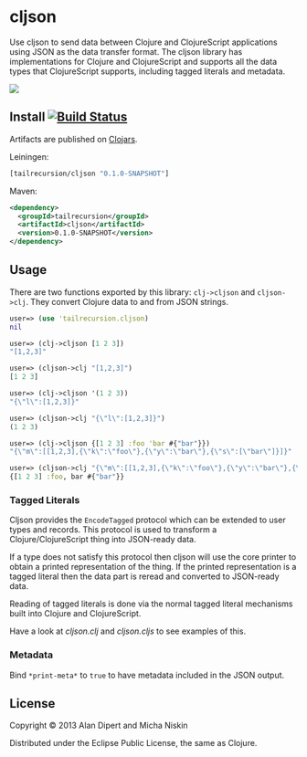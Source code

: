 # cljson

Use cljson to send data between Clojure and ClojureScript applications using JSON
as the data transfer format. The cljson library has implementations for Clojure and
ClojureScript and supports all the data types that ClojureScript supports, including
tagged literals and metadata.

<img src="https://docs.google.com/a/thefreshdiet.com/spreadsheet/oimg?key=0AveuiOwXIG2PdEFRYXo0RV9YTjIwa1lPaDVNSzU1M1E&oid=4&zx=p8i57tifyupr" />

## Install [![Build Status](https://travis-ci.org/tailrecursion/cljson.png?branch=master)](https://travis-ci.org/tailrecursion/cljson)

Artifacts are published on [Clojars](http://clojars.org/tailrecursion/cljson).

Leiningen:
```clojure
[tailrecursion/cljson "0.1.0-SNAPSHOT"]
```

Maven:
```xml
<dependency>
  <groupId>tailrecursion</groupId>
  <artifactId>cljson</artifactId>
  <version>0.1.0-SNAPSHOT</version>
</dependency>
```

## Usage

There are two functions exported by this library: `clj->cljson` and `cljson->clj`.
They convert Clojure data to and from JSON strings.

```clojure
user=> (use 'tailrecursion.cljson)
nil

user=> (clj->cljson [1 2 3])
"[1,2,3]"

user=> (cljson->clj "[1,2,3]")
[1 2 3]

user=> (clj->cljson '(1 2 3))
"{\"l\":[1,2,3]}"

user=> (cljson->clj "{\"l\":[1,2,3]}")
(1 2 3)

user=> (clj->cljson {[1 2 3] :foo 'bar #{"bar"}})
"{\"m\":[[1,2,3],{\"k\":\"foo\"},{\"y\":\"bar\"},{\"s\":[\"bar\"]}]}"

user=> (cljson->clj "{\"m\":[[1,2,3],{\"k\":\"foo\"},{\"y\":\"bar\"},{\"s\":[\"bar\"]}]}")
{[1 2 3] :foo, bar #{"bar"}}
```

### Tagged Literals

Cljson provides the `EncodeTagged` protocol which can be extended to user types
and records. This protocol is used to transform a Clojure/ClojureScript thing into
JSON-ready data.

If a type does not satisfy this protocol then cljson will use the core printer to
obtain a printed representation of the thing. If the printed representation is a
tagged literal then the data part is reread and converted to JSON-ready data.

Reading of tagged literals is done via the normal tagged literal mechanisms built
into Clojure and ClojureScript.

Have a look at _cljson.clj_ and _cljson.cljs_ to see examples of this.

### Metadata

Bind `*print-meta*` to `true` to have metadata included in the JSON output.

## License

Copyright © 2013 Alan Dipert and Micha Niskin

Distributed under the Eclipse Public License, the same as Clojure.

